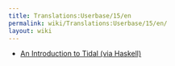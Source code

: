 ```yaml
---
title: Translations:Userbase/15/en
permalink: wiki/Translations:Userbase/15/en/
layout: wiki
---
```


-   [An Introduction to Tidal (via
    Haskell)](https://web.archive.org/web/20190427222710/http://ericfairbanks.org/music/tidal/code/2017/05/31/an-introduction-to-tidal.html)
